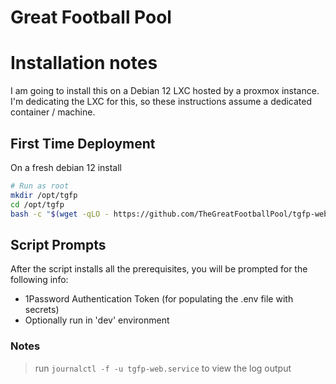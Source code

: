 # Great Football Pool

# Installation notes

I am going to install this on a Debian 12 LXC hosted by a proxmox instance.  I'm dedicating the LXC for this, so these instructions assume a dedicated container / machine.

## First Time Deployment

On a fresh debian 12 install

```bash
# Run as root
mkdir /opt/tgfp
cd /opt/tgfp
bash -c "$(wget -qLO - https://github.com/TheGreatFootballPool/tgfp-web/raw/main/deploy.sh)"
```

## Script Prompts
After the script installs all the prerequisites, you will be prompted for the following info:

* 1Password Authentication Token (for populating the .env file with secrets)
* Optionally run in 'dev' environment

### Notes

> run `journalctl -f -u tgfp-web.service` to view the log output